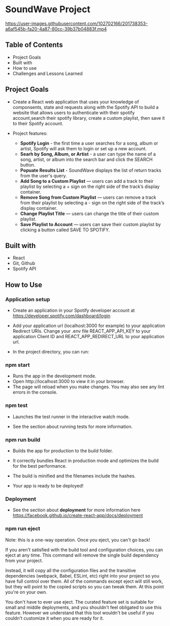 # SoundWave Project


https://user-images.githubusercontent.com/102702166/201738353-a6af545b-fa20-4a87-80cc-39b37b04883f.mp4



## Table of Contents

- Project Goals
- Built with
- How to use
- Challenges and Lessons Learned

## Project Goals

- Create a React web application that uses your knowledge of componsents, state and requests along with the Spotify API to build a website that allows users to authenticate with their spotify account,search their spotify library, create a custom playlist, then save it to their Spotify account.

- Project features:
    - **Spotify Login** - the first time a user searches for a song, album or artist, Spotify will ask them to login or set up a new account.
    - **Searh by Song, Album, or Artist** - a user can type the name of a song, artist, or album into the search bar and click the SEARCH button.
    - **Popuate Results List** - SoundWave displays the list of return tracks from the user's query.
    - **Add Song to a Custom Playlist** — users can add a track to their playlist by selecting a + sign on the right side of the track’s display container.
    - **Remove Song from Custom Playlist** — users can remove a track from their playlist by selecting a - sign on the right side of the track’s display container.
    - **Change Playlist Title** — users can change the title of their custom playlist.
    - **Save Playlist to Account** — users can save their custom playlist by clicking a button called SAVE TO SPOTIFY.

## Built with

- React 
- Git, Github
- Spotify API

## How to Use

### Application setup

- Create an application in your Spotify developer account at https://developer.spotify.com/dashboard/login

- Add your application url (localhost:3000 for example) to your application Redirect URIs.
Change your .env file REACT_APP_API_KEY to your application Client ID and REACT_APP_REDIRECT_URL to your application url.

- In the project directory, you can run:

### npm start
- Runs the app in the development mode.
- Open http://localhost:3000 to view it in your browser.
- The page will reload when you make changes.
You may also see any lint errors in the console.

### npm test
- Launches the test runner in the interactive watch mode.

- See the section about running tests for more information.

### npm run build
- Builds the app for production to the build folder.
- It correctly bundles React in production mode and optimizes the build for the best performance.

- The build is minified and the filenames include the hashes.

- Your app is ready to be deployed!

### Deployment

- See the section about **deployment** for more information here https://facebook.github.io/create-react-app/docs/deployment

### npm run eject
Note: this is a one-way operation. Once you eject, you can't go back!

If you aren't satisfied with the build tool and configuration choices, you can eject at any time. This command will remove the single build dependency from your project.

Instead, it will copy all the configuration files and the transitive dependencies (webpack, Babel, ESLint, etc) right into your project so you have full control over them. All of the commands except eject will still work, but they will point to the copied scripts so you can tweak them. At this point you're on your own.

You don't have to ever use eject. The curated feature set is suitable for small and middle deployments, and you shouldn't feel obligated to use this feature. However we understand that this tool wouldn't be useful if you couldn't customize it when you are ready for it.

